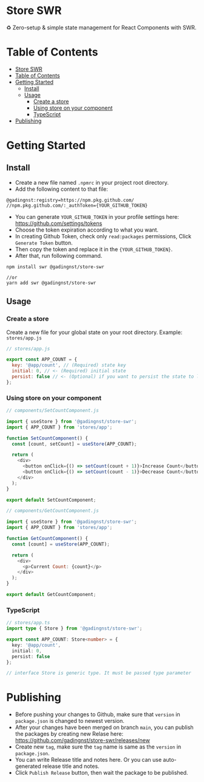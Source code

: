 # Store SWR
♻️ Zero-setup & simple state management for React Components with SWR.

# Table of Contents
- [Store SWR](#store-swr)
- [Table of Contents](#table-of-contents)
- [Getting Started](#getting-started)
  - [Install](#install)
  - [Usage](#usage)
    - [Create a store](#create-a-store)
    - [Using store on your component](#using-store-on-your-component)
    - [TypeScript](#typescript)
- [Publishing](#publishing)

# Getting Started
## Install
- Create a new file named `.npmrc` in your project root directory.
- Add the following content to that file:
```
@gadingnst:registry=https://npm.pkg.github.com/
//npm.pkg.github.com/:_authToken={YOUR_GITHUB_TOKEN}
```

- You can generate `YOUR_GITHUB_TOKEN` in your profile settings here: https://github.com/settings/tokens
- Choose the token expiration according to what you want.
- In creating Github Token, check only `read:packages` permissions, Click `Generate Token` button.
- Then copy the token and replace it in the `{YOUR_GITHUB_TOKEN}`.
- After that, run following command.
```
npm install swr @gadingnst/store-swr

//or
yarn add swr @gadingnst/store-swr
```

## Usage
### Create a store
Create a new file for your global state on your root directory. Example: `stores/app.js`
```js
// stores/app.js

export const APP_COUNT = {
  key: '@app/count', // (Required) state key
  initial: 0, // <- (Required) initial state
  persist: false // <- (Optional) if you want to persist the state to local storage, then set it to true.
};
```
### Using store on your component
```js
// components/SetCountComponent.js

import { useStore } from '@gadingnst/store-swr';
import { APP_COUNT } from 'stores/app';

function SetCountComponent() {
  const [count, setCount] = useStore(APP_COUNT);

  return (
    <div>
      <button onClick={() => setCount(count + 1)}>Increase Count</button>
      <button onClick={() => setCount(count - 1)}>Decrease Count</button>
    </div>
  );
}

export default SetCountComponent;
```

```js
// components/GetCountComponent.js

import { useStore } from '@gadingnst/store-swr';
import { APP_COUNT } from 'stores/app';

function GetCountComponent() {
  const [count] = useStore(APP_COUNT);

  return (
    <div>
      <p>Current Count: {count}</p>
    </div>
  );
}

export default GetCountComponent;
```

### TypeScript
```ts
// stores/app.ts
import type { Store } from '@gadingnst/store-swr';

export const APP_COUNT: Store<number> = {
  key: '@app/count',
  initial: 0,
  persist: false
};

// interface Store is generic type. It must be passed type parameter
```


# Publishing
- Before pushing your changes to Github, make sure that `version` in `package.json` is changed to newest version.
- After your changes have been merged on branch `main`, you can publish the packages by creating new Relase here: https://github.com/gadingnst/store-swr/releases/new
- Create new `tag`, make sure the `tag` name is same as the `version` in `package.json`.
- You can write Release title and notes here. Or you can use auto-generated release title and notes.
- Click `Publish Release` button, then wait the package to be published.
